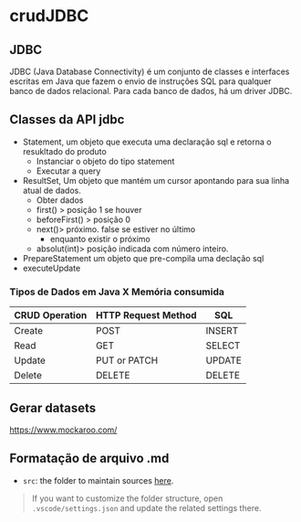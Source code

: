 # crudJDBC
JDBC
---
JDBC (Java Database Connectivity) é um conjunto de classes e interfaces escritas em Java que fazem o envio de instruções SQL para qualquer banco de dados relacional. Para cada banco de dados, há um driver JDBC.


Classes da API jdbc
-------
- Statement,  um objeto que executa uma declaração sql e retorna o resukltado do produto
    - Instanciar o objeto do tipo statement
    - Executar a query
- ResultSet, Um objeto que mantém um cursor apontando para sua linha atual de dados.
    - Obter dados
    - first() > posição 1 se houver
    - beforeFirst() > posição 0
    - next()> próximo. false se estiver no último
        - enquanto existir o próximo
    - absolut(int)> posição indicada com número inteiro.
- PrepareStatement um objeto que pre-compila uma declação sql
- executeUpdate

### Tipos de Dados em Java X Memória consumida

| CRUD Operation | HTTP Request Method | SQL
|----------------|---------------------|-----
| Create         | POST                |INSERT
| Read           | GET                 |SELECT
| Update         | PUT or PATCH        |UPDATE
| Delete         | DELETE              |DELETE

## Gerar datasets
https://www.mockaroo.com/

## Formatação de arquivo .md

- `src`: the folder to maintain sources
  [here](https://github.com/deisekinsk/condicionalJava).
> If you want to customize the folder structure, open `.vscode/settings.json` and update the related settings there.
